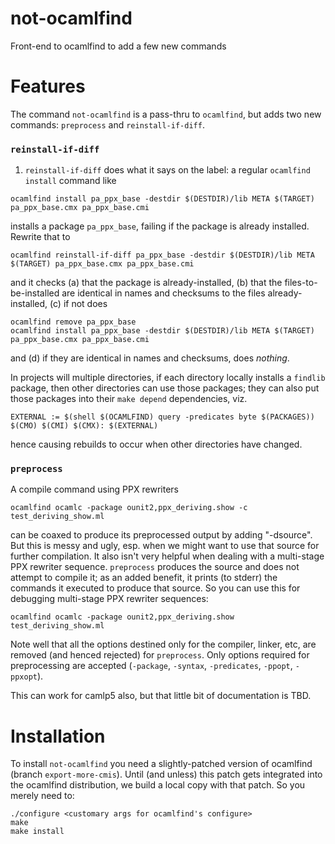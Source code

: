 # not-ocamlfind

Front-end to ocamlfind to add a few new commands

# Features

The command `not-ocamlfind` is a pass-thru to `ocamlfind`, but adds two new commands: `preprocess` and `reinstall-if-diff`.

### `reinstall-if-diff`

1. `reinstall-if-diff` does what it says on the label: a regular `ocamlfind install` command like
```
ocamlfind install pa_ppx_base -destdir $(DESTDIR)/lib META $(TARGET) pa_ppx_base.cmx pa_ppx_base.cmi
```
installs a package `pa_ppx_base`, failing if the package is already installed.  Rewrite that to 
```
ocamlfind reinstall-if-diff pa_ppx_base -destdir $(DESTDIR)/lib META $(TARGET) pa_ppx_base.cmx pa_ppx_base.cmi
```
and it checks (a) that the package is already-installed, (b) that the files-to-be-installed are identical in names and checksums to the files already-installed, (c) if not does
```
ocamlfind remove pa_ppx_base
ocamlfind install pa_ppx_base -destdir $(DESTDIR)/lib META $(TARGET) pa_ppx_base.cmx pa_ppx_base.cmi
```
and (d) if they are identical in names and checksums, does *nothing*.

In projects will multiple directories, if each directory locally installs a `findlib` package, then other directories can use those packages; they can also put those packages into their `make depend` dependencies, viz.
```
EXTERNAL := $(shell $(OCAMLFIND) query -predicates byte $(PACKAGES))
$(CMO) $(CMI) $(CMX): $(EXTERNAL)
```

hence causing rebuilds to occur when other directories have changed.

### `preprocess`

A compile command using PPX rewriters
```
ocamlfind ocamlc -package ounit2,ppx_deriving.show -c test_deriving_show.ml
```
can be coaxed to produce its preprocessed output by adding "-dsource".  But this is messy and ugly, esp. when we might want to use that source for further compilation.  It also isn't very helpful when dealing with a multi-stage PPX rewriter sequence.  `preprocess` produces the source and does not attempt to compile it; as an added benefit, it prints (to stderr) the commands it executed to produce that source.  So you can use this for debugging  multi-stage PPX rewriter sequences:
```
ocamlfind ocamlc -package ounit2,ppx_deriving.show test_deriving_show.ml
```
Note well that all the options destined only for the compiler, linker, etc, are removed (and henced rejected) for `preprocess`.  Only options required for preprocessing are accepted (`-package`, `-syntax`, `-predicates`, `-ppopt`, `-ppxopt`).

This can work for camlp5 also, but that little bit of documentation is TBD.

# Installation

To install `not-ocamlfind` you need a slightly-patched version of
ocamlfind (branch `export-more-cmis`).  Until (and unless) this patch
gets integrated into the ocamlfind distribution, we build a local copy
with that patch.  So you merely need to:

```
./configure <customary args for ocamlfind's configure>
make
make install
```
